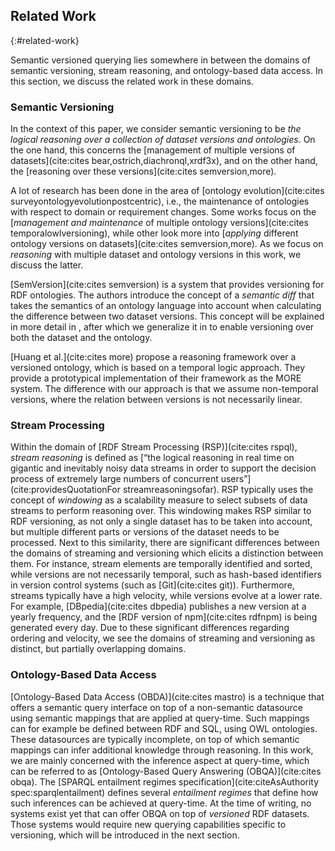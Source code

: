 ## Related Work
{:#related-work}

Semantic versioned querying lies somewhere in between the domains of
semantic versioning, stream reasoning, and ontology-based data access.
In this section, we discuss the related work in these domains.

### Semantic Versioning

In the context of this paper, we consider semantic versioning to be
_the logical reasoning over a collection of dataset versions and ontologies_.
On the one hand, this concerns the [management of multiple versions of datasets](cite:cites bear,ostrich,diachronql,xrdf3x),
and on the other hand, the [reasoning over these versions](cite:cites semversion,more).

A lot of research has been done in the area of [ontology evolution](cite:cites surveyontologyevolutionpostcentric),
i.e., the maintenance of ontologies with respect to domain or requirement changes.
Some works focus on the [_management and maintenance_ of multiple ontology versions](cite:cites temporalowlversioning),
while other look more into [_applying_ different ontology versions on datasets](cite:cites semversion,more).
As we focus on _reasoning_ with multiple dataset and ontology versions in this work, we discuss the latter.

[SemVersion](cite:cites semversion) is a system that provides versioning for RDF ontologies.
The authors introduce the concept of a _semantic diff_
that takes the semantics of an ontology language into account
when calculating the difference between two dataset versions.
This concept will be explained in more detail in [](#fundamentals),
after which we generalize it in [](#querying) to enable versioning over both the dataset and the ontology.

[Huang et al.](cite:cites more) propose a reasoning framework over a versioned ontology,
which is based on a temporal logic approach.
They provide a prototypical implementation of their framework as the MORE system.
The difference with our approach is that we assume non-temporal versions,
where the relation between versions is not necessarily linear.

### Stream Processing

Within the domain of [RDF Stream Processing (RSP)](cite:cites rspql), _stream reasoning_ is defined as
[<q>the logical reasoning in real time on gigantic and inevitably noisy data streams in order to support the decision process of extremely large numbers of concurrent users</q>](cite:providesQuotationFor streamreasoningsofar).
RSP typically uses the concept of _windowing_ as a scalability measure to select subsets of data streams to perform reasoning over.
This windowing makes RSP similar to RDF versioning,
as not only a single dataset has to be taken into account,
but multiple different parts or versions of the dataset needs to be processed.
Next to this similarity, there are significant differences between the domains of streaming and versioning
which elicits a distinction between them.
For instance, stream elements are temporally identified and sorted,
while versions are not necessarily temporal, such as hash-based identifiers in version control systems (such as [Git](cite:cites git)).
Furthermore, streams typically have a high velocity,
while versions evolve at a lower rate.
For example, [DBpedia](cite:cites dbpedia) publishes a new version at a yearly frequency,
and the [RDF version of npm](cite:cites rdfnpm) is being generated every day.
Due to these significant differences regarding ordering and velocity,
we see the domains of streaming and versioning as distinct, but partially overlapping domains.

### Ontology-Based Data Access

[Ontology-Based Data Access (OBDA)](cite:cites mastro) is a technique that offers a semantic query interface
on top of a non-semantic datasource using semantic mappings that are applied at query-time.
Such mappings can for example be defined between RDF and SQL, using OWL ontologies.
These datasources are typically incomplete, on top of which semantic mappings can infer additional knowledge through reasoning.
In this work, we are mainly concerned with the inference aspect at query-time,
which can be referred to as [Ontology-Based Query Answering (OBQA)](cite:cites obqa).
The [SPARQL entailment regimes specification](cite:citeAsAuthority spec:sparqlentailment) defines several _entailment regimes_
that define how such inferences can be achieved at query-time.
At the time of writing, no systems exist yet that can offer OBQA on top of _versioned_ RDF datasets.
Those systems would require new querying capabilities specific to versioning,
which will be introduced in the next section.

<span class="placeholder printonly">
<span style="display: block; height: 10em;"></span>
<!-- This is a dummy placeholder for the ACM first page footnote -->
</span>
